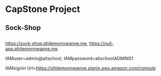 
# CapStone Project

## Sock-Shop
## 


https://sock-shop.philemonnwanne.me, 
https://null-app.philemonnwanne.me

IAMuser=admin@altschool, 
IAMpassword=altschoolADMIN01

IAMsignin Url=https://philemonnwanne.signin.aws.amazon.com/console